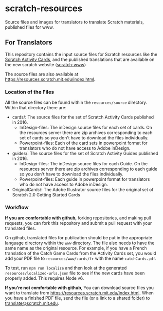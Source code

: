 # scratch-resources
Source files and images for translators to translate Scratch materials, published
files for www.

## For Translators ##
This repository contains the input source files for Scratch resources like the
[Scratch Activity Cards](https://resources.scratch.mit.edu/www/cards/en/ScratchCardsAll.pdf), 
and the published translations that are available on the new scratch website ([scratch-www](https://github.com/LLK/scratch-www))

The source files are also available at https://resources.scratch.mit.edu/index.html.

### Location of the Files ###
All the source files can be found within the `resources/source` directory. Within that directory there are:
* cards/: The source files for the set of Scratch Activity Cards published in 2016.
  * InDesign-files: The inDesign source files for each set of cards. On the resources server there are zip archives corresponding to each set of cards so you don't have to download the files individually.
  * Powerpoint-files: Each of the card sets in powerpoint format for translators who do not have access to Adobe inDesign.
* guides/: The source files for the set of Scratch Activity Guides published in 2016.
  * InDesign-files: The inDesign source files for each Guide. On the resources server there are zip archives corresponding to each guide so you don't have to download the files individually.
  * Powerpoint-files: Each guide in powerpoint format for translators who do not have access to Adobe inDesign.
* OriginalCards/: The Adobe Illustrator source files for the original set of Scratch 2.0 Getting Started Cards

### Workflow ###
**If you are comfortable with github**, forking repositories, and making pull requests, you can fork this repository and submit a 
pull request with your translated files. 

On github, translated files for publication should be put in the appropriate language directory within the `www` directory. The file also needs to have the same name as the original resource. For example, if you have a French translation of the 
Catch Game Cards from the Activity Cards set, you would add your PDF file to `resources/www/cards/fr` with the name `catchCards.pdf`.

To test, run `npm run localize` and then look at the generated `resources/localized-urls.json` file to see if the new cards have been properly added. This requires Node v6. 

**If you're not comfortable with github**, You can download source files you want to translate from
https://resources.scratch.mit.edu/index.html. When you have a finished PDF file, send the file (or a link to a shared folder)
to translate@scratch.mit.edu. 
